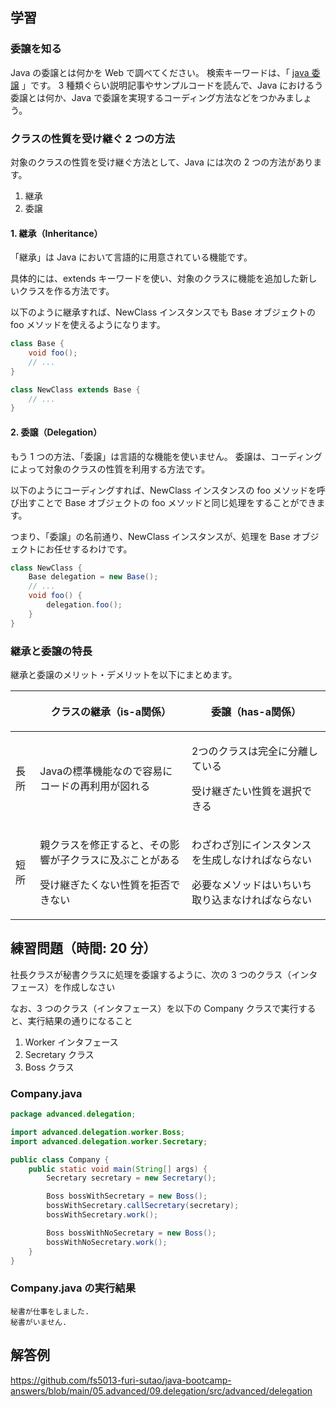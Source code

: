 ## 学習

### 委譲を知る

Java の委譲とは何かを Web で調べてください。
検索キーワードは、「 [java 委譲](https://www.google.com/search?q=java+委譲) 」です。
3 種類ぐらい説明記事やサンプルコードを読んで、Java におけるう委譲とは何か、Java で委譲を実現するコーディング方法などをつかみましょう。

### クラスの性質を受け継ぐ 2 つの方法

対象のクラスの性質を受け継ぐ方法として、Java には次の 2 つの方法があります。

1. 継承
2. 委譲

#### 1. 継承（Inheritance）

「継承」は Java において言語的に用意されている機能です。

具体的には、extends キーワードを使い、対象のクラスに機能を追加した新しいクラスを作る方法です。

以下のように継承すれば、NewClass インスタンスでも Base オブジェクトの foo メソッドを使えるようになります。

```java
class Base {
    void foo();
    // ...
}

class NewClass extends Base {
    // ...
}
```

#### 2. 委譲（Delegation）

もう 1 つの方法、「委譲」は言語的な機能を使いません。
委譲は、コーディングによって対象のクラスの性質を利用する方法です。

以下のようにコーディングすれば、NewClass インスタンスの foo メソッドを呼び出すことで Base オブジェクトの foo メソッドと同じ処理をすることができます。

つまり、「委譲」の名前通り、NewClass インスタンスが、処理を Base オブジェクトにお任せするわけです。

```java
class NewClass {
    Base delegation = new Base();
    // ...
    void foo() {
        delegation.foo();
    }
}
```

### 継承と委譲の特長

継承と委譲のメリット・デメリットを以下にまとめます。

<table>
  <thead>
    <tr>
      <th>&nbsp;</th>
      <th>
        <p>クラスの継承（is-a関係）</p>
      </th>
      <th>
        <p>委譲（has-a関係）</p>
      </th>
    </tr>
  </thead>
  <tbody>
    <tr>
      <td>
        <p>長所</p>
      </td>
      <td>
        <p>Javaの標準機能なので容易にコードの再利用が図れる</p>
      </td>
      <td>
        <p>2つのクラスは完全に分離している</p>
        <p>受け継ぎたい性質を選択できる</p>
      </td>
    </tr>
    <tr>
      <td>
        <p>短所</p>
      </td>
      <td>
        <p>親クラスを修正すると、その影響が子クラスに及ぶことがある</p>
        <p>受け継ぎたくない性質を拒否できない</p>
      </td>
      <td>
        <p>わざわざ別にインスタンスを生成しなければならない</p>
        <p>必要なメソッドはいちいち取り込まなければならない</p>
      </td>
    </tr>
  </tbody>
</table>

## 練習問題（時間: 20 分）

社長クラスが秘書クラスに処理を委譲するように、次の 3 つのクラス（インタフェース）を作成しなさい

なお、3 つのクラス（インタフェース）を以下の Company クラスで実行すると、実行結果の通りになること

1. Worker インタフェース
2. Secretary クラス
3. Boss クラス

### Company.java

```java
package advanced.delegation;

import advanced.delegation.worker.Boss;
import advanced.delegation.worker.Secretary;

public class Company {
    public static void main(String[] args) {
        Secretary secretary = new Secretary();

        Boss bossWithSecretary = new Boss();
        bossWithSecretary.callSecretary(secretary);
        bossWithSecretary.work();

        Boss bossWithNoSecretary = new Boss();
        bossWithNoSecretary.work();
    }
}
```

### Company.java の実行結果

```console
秘書が仕事をしました.
秘書がいません.
```

## 解答例

https://github.com/fs5013-furi-sutao/java-bootcamp-answers/blob/main/05.advanced/09.delegation/src/advanced/delegation
